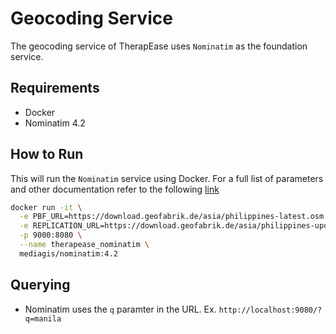 # Geocoding Service
The geocoding service of TherapEase uses `Nominatim` as the foundation service.

## Requirements
- Docker
- Nominatim 4.2

## How to Run
This will run the `Nominatim` service using Docker. For a full list of parameters and other documentation refer to the following [link](https://github.com/mediagis/nominatim-docker/tree/master/4.2)

```bash
docker run -it \
  -e PBF_URL=https://download.geofabrik.de/asia/philippines-latest.osm.pbf \
  -e REPLICATION_URL=https://download.geofabrik.de/asia/philippines-updates/ \
  -p 9000:8080 \
  --name therapease_nominatim \
  mediagis/nominatim:4.2

```

## Querying
- Nominatim uses the `q` paramter in the URL. Ex. `http://localhost:9080/?q=manila`